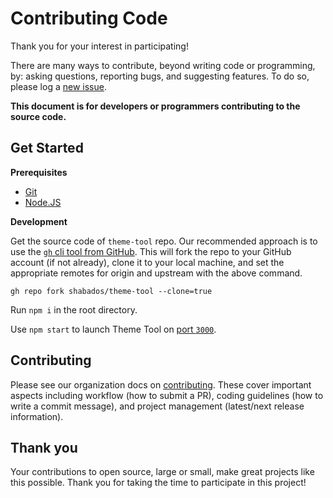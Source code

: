 # Contributing Code

Thank you for your interest in participating!

There are many ways to contribute, beyond writing code or programming, by: asking questions, reporting bugs, and suggesting features. To do so, please log a [new issue](https://github.com/shabados/theme-tool/issues/new).

**This document is for developers or programmers contributing to the source code.**

## Get Started

**Prerequisites**

- [Git](https://git-scm.com/)
- [Node.JS](https://nodejs.org)

**Development**

Get the source code of `theme-tool` repo. Our recommended approach is to use the [`gh` cli tool from GitHub](https://cli.github.com/). This will fork the repo to your GitHub account (if not already), clone it to your local machine, and set the appropriate remotes for origin and upstream with the above command.

```shell
gh repo fork shabados/theme-tool --clone=true
```

Run `npm i` in the root directory.

Use `npm start` to launch Theme Tool on [port `3000`](https://localhost:3000).

## Contributing

Please see our organization docs on [contributing](https://docs.shabados.com/community/). These cover important aspects including workflow (how to submit a PR), coding guidelines (how to write a commit message), and project management (latest/next release information).

## Thank you

Your contributions to open source, large or small, make great projects like this possible. Thank you for taking the time to participate in this project!

